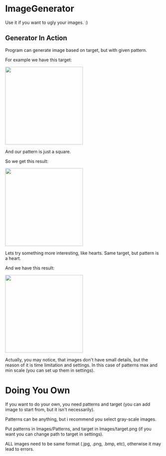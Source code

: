 # ImageGenerator

Use it if you want to ugly your images. :)

## Generator In Action

Program can generate image based on target, but with given pattern.

For example we have this target:

<img src="https://sun9-23.userapi.com/s/v1/ig2/R8VYayd56MMRbZvCtv-DodacX0QfcwoIE0S8FHLPazWBtDCzy_A_f2fWYRZUzG3a8ph1B0GNaITrxr42yUxKqgdO.jpg?size=1024x768&quality=95&type=album" width="250">

And our pattern is just a square.

So we get this result:

<img src="https://sun9-6.userapi.com/s/v1/ig2/9Wuc6veLxNOSepJvCa17PZf8sRGOozh6sJa_gMX_Uf7Jb1MZgGmMxEJ6GFkaVr3uylCd4UTidchhequYvMv3biKY.jpg?size=1024x768&quality=95&type=album" width="250">

Lets try something more interesting, like hearts.
Same target, but pattern is a heart.

And we have this result:

<img src="https://sun9-52.userapi.com/s/v1/ig2/pHwPlYvKdPjS4ezXrz6fvczNHkSPc2UtVbrdFwpntXsdwzf0hwXGddJpIshYnHZD3Jkp6dUG_jS9OchfS4Xjkfjw.jpg?size=1024x768&quality=96&type=album" width="250">

Actually, you may notice, that images don't have small details, but the reason of it is time limitation and settings. In this case of patterns max and min scale (you can set up them in settings).

# Doing You Own

If you want to do your own, you need patterns and target (you can add image to start from, but it isn't necessarily).

Patterns can be anything, but i recommend you select gray-scale images.

Put patterns in Images/Patterns, and target in Images/target.png (if you want you can change path to target in settings).

ALL images need to be same format (.jpg, .png, .bmp, etc), otherwise it may lead to errors.
